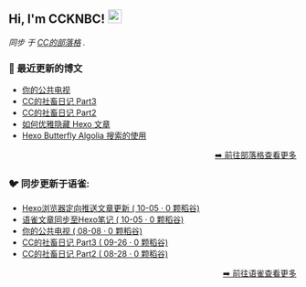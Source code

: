 <h2>Hi, I'm CCKNBC! <img src="https://github.githubassets.com/images/mona-whisper.gif" height="24" /></h2>

<p><em>同步 于 <a href="https://blog.ccknbc.cc">CC的部落格</a> . </em>

### 📕 最近更新的博文

<!-- BLOG-POST-LIST:START -->
- [你的公共电视](https://blog.ccknbc.cc/posts/about-pts/)
- [CC的社畜日记 Part3](https://blog.ccknbc.cc/posts/ccs-work-diary-part3/)
- [CC的社畜日记 Part2](https://blog.ccknbc.cc/posts/ccs-work-diary-part2/)
- [如何优雅隐藏 Hexo 文章](https://blog.ccknbc.cc/posts/how-to-hide-hexo-articles-gracefully/)
- [Hexo Butterfly Algolia 搜索的使用](https://blog.ccknbc.cc/posts/hexo-butterfly-algolia/)
<!-- BLOG-POST-LIST:END -->

<p align="right"><a href="https://blog.ccknbc.cc">➡️ 前往部落格查看更多</a></p>

### 🐦 同步更新于语雀:

  - [Hexo浏览器定向推送文章更新 ( 10-05 · 0 颗稻谷)](https://yuque.com/ccknbc/blog/37)
  - [语雀文章同步至Hexo笔记 ( 10-05 · 0 颗稻谷)](https://yuque.com/ccknbc/blog/36)
  - [你的公共电视 ( 08-08 · 0 颗稻谷)](https://yuque.com/ccknbc/blog/35)
  - [CC的社畜日记 Part3 ( 09-26 · 0 颗稻谷)](https://yuque.com/ccknbc/blog/34)
  - [CC的社畜日记 Part2 ( 08-28 · 0 颗稻谷)](https://yuque.com/ccknbc/blog/33)

<p align="right"><a href="https://www.yuque.com/ccknbc/blog">➡️ 前往语雀查看更多</a></p>
